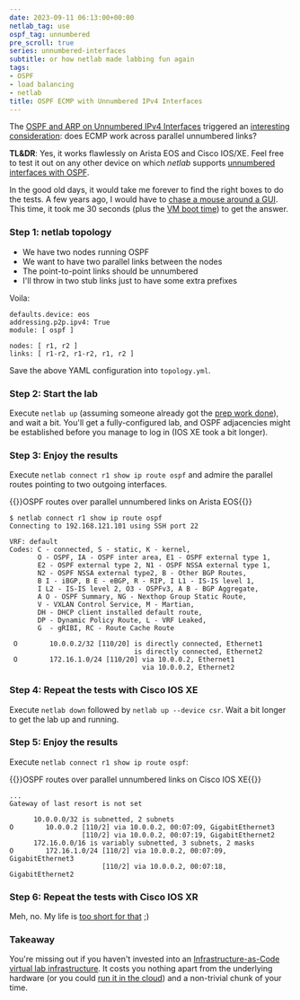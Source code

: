 ```yaml
---
date: 2023-09-11 06:13:00+00:00
netlab_tag: use
ospf_tag: unnumbered
pre_scroll: true
series: unnumbered-interfaces
subtitle: or how netlab made labbing fun again
tags:
- OSPF
- load balancing
- netlab
title: OSPF ECMP with Unnumbered IPv4 Interfaces
---
```

The [OSPF and ARP on Unnumbered IPv4 Interfaces](/2023/08/unnumbered-ospf-arp/) triggered an [interesting consideration](/2023/08/unnumbered-ospf-arp/#1903): does ECMP work across parallel unnumbered links?

**TL&DR**: Yes, it works flawlessly on Arista EOS and Cisco IOS/XE. Feel free to test it out on any other device on which _netlab_ supports [unnumbered interfaces with OSPF](https://netlab.tools/module/ospf/#platform-support).
<!--more-->
In the good old days, it would take me forever to find the right boxes to do the tests. A few years ago, I would have to [chase a mouse around a GUI](/2013/10/cisco-modeling-lab-virl-behind-scenes/). This time, it took me 30 seconds (plus the [VM boot time](/2023/02/virtual-device-boot-times/)) to get the answer.

### Step 1: netlab topology

* We have two nodes running OSPF
* We want to have two parallel links between the nodes
* The point-to-point links should be unnumbered
* I'll throw in two stub links just to have some extra prefixes

Voila:

```
defaults.device: eos
addressing.p2p.ipv4: True
module: [ ospf ]

nodes: [ r1, r2 ]
links: [ r1-r2, r1-r2, r1, r2 ]
```

Save the above YAML configuration into `topology.yml`.

### Step 2: Start the lab

Execute `netlab up` (assuming someone already got the [prep work done](https://netlab.tools/install/)), and wait a bit. You'll get a fully-configured lab, and OSPF adjacencies might be established before you manage to log in (IOS XE took a bit longer).

### Step 3: Enjoy the results

Execute `netlab connect r1 show ip route ospf` and admire the parallel routes pointing to two outgoing interfaces.

{{<cc>}}OSPF routes over parallel unnumbered links on Arista EOS{{</cc>}}
```
$ netlab connect r1 show ip route ospf
Connecting to 192.168.121.101 using SSH port 22

VRF: default
Codes: C - connected, S - static, K - kernel,
       O - OSPF, IA - OSPF inter area, E1 - OSPF external type 1,
       E2 - OSPF external type 2, N1 - OSPF NSSA external type 1,
       N2 - OSPF NSSA external type2, B - Other BGP Routes,
       B I - iBGP, B E - eBGP, R - RIP, I L1 - IS-IS level 1,
       I L2 - IS-IS level 2, O3 - OSPFv3, A B - BGP Aggregate,
       A O - OSPF Summary, NG - Nexthop Group Static Route,
       V - VXLAN Control Service, M - Martian,
       DH - DHCP client installed default route,
       DP - Dynamic Policy Route, L - VRF Leaked,
       G  - gRIBI, RC - Route Cache Route

 O        10.0.0.2/32 [110/20] is directly connected, Ethernet1
                               is directly connected, Ethernet2
 O        172.16.1.0/24 [110/20] via 10.0.0.2, Ethernet1
                                 via 10.0.0.2, Ethernet2
```

### Step 4: Repeat the tests with Cisco IOS XE

Execute `netlab down` followed by `netlab up --device csr`. Wait a bit longer to get the lab up and running.

### Step 5: Enjoy the results

Execute `netlab connect r1 show ip route ospf`:

{{<cc>}}OSPF routes over parallel unnumbered links on Cisco IOS XE{{</cc>}}
```
...
Gateway of last resort is not set

      10.0.0.0/32 is subnetted, 2 subnets
O        10.0.0.2 [110/2] via 10.0.0.2, 00:07:09, GigabitEthernet3
                  [110/2] via 10.0.0.2, 00:07:19, GigabitEthernet2
      172.16.0.0/16 is variably subnetted, 3 subnets, 2 masks
O        172.16.1.0/24 [110/2] via 10.0.0.2, 00:07:09, GigabitEthernet3
                       [110/2] via 10.0.0.2, 00:07:18, GigabitEthernet2
```

### Step 6: Repeat the tests with Cisco IOS XR

Meh, no. My life is [too short for that](/2023/02/virtual-device-boot-times/) ;)

### Takeaway

You're missing out if you haven't invested into an [Infrastructure-as-Code virtual lab infrastructure](https://netlab.tools/). It costs you nothing apart from the underlying hardware (or you could [run it in the cloud](https://netlab.tools/install/cloud/)) and a non-trivial chunk of your time.
